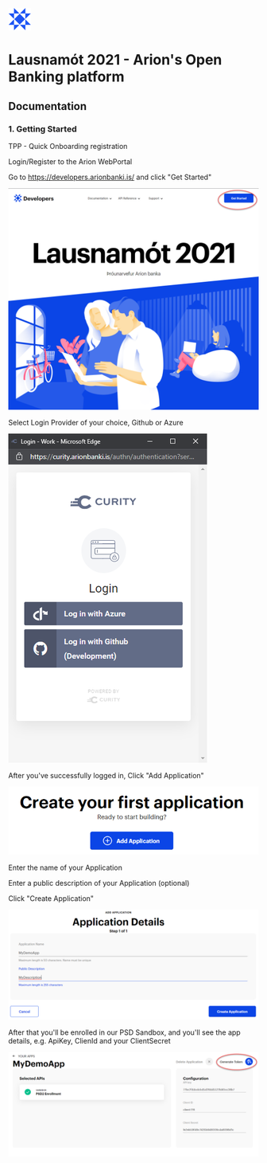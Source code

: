 ![Logo](https://github.com/arionbanki/Arion-OpenBanking-Sandbox/blob/main/doc-images/01%20-%20arionlogoblue.png?raw=true)
# Lausnamót 2021 - Arion's Open Banking platform


## Documentation


  ### 1. Getting Started

  TPP - Quick Onboarding registration
  
  Login/Register to the Arion WebPortal

Go to https://developers.arionbanki.is/ and click "Get Started"


![App Screenshot](https://github.com/arionbanki/Arion-OpenBanking-Sandbox/blob/main/doc-images/02%20-%20Getting%20Started.png?raw=true)




Select Login Provider of your choice, Github or Azure

![App Screenshot](https://github.com/arionbanki/Arion-OpenBanking-Sandbox/blob/main/doc-images/03%20-%20Choose%20Provider.png?raw=true)
  
After you've successfully logged in, 
Click "Add Application"

![App Screenshot](https://github.com/arionbanki/Arion-OpenBanking-Sandbox/blob/main/doc-images/04%20-%20Create%20your%20first%20application.png?raw=true)

Enter the name of your Application

Enter a public description of your Application (optional)

Click "Create Application"

![App Screneshot](https://github.com/arionbanki/Arion-OpenBanking-Sandbox/blob/main/doc-images/05%20-%20Application%20Details%20Create.png?raw=true)

After that you'll be enrolled in our PSD Sandbox, and you'll see the app details, e.g. ApiKey, ClienId and your ClientSecret

![App Screenshot](https://github.com/arionbanki/Arion-OpenBanking-Sandbox/blob/main/doc-images/06%20-%20My%20Demo%20App%20and%20create%20token.png?raw=true)

